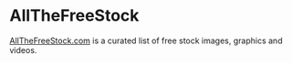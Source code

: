 AllTheFreeStock
===============

[AllTheFreeStock.com](http://allthefreestock.com/) is a curated list of free stock images, graphics and videos.
